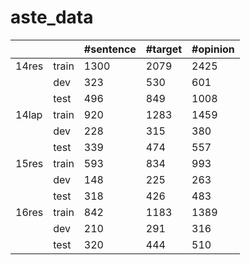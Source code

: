 # aste_data

|       |       | \#sentence | \#target | \#opinion |
| ----- | ----- | ---------- | -------- | --------- |
| 14res | train | 1300       | 2079     | 2425      |
|       | dev   | 323        | 530      | 601       |
|       | test  | 496        | 849      | 1008      |
| 14lap | train | 920        | 1283     | 1459      |
|       | dev   | 228        | 315      | 380       |
|       | test  | 339        | 474      | 557       |
| 15res | train | 593        | 834      | 993       |
|       | dev   | 148        | 225      | 263       |
|       | test  | 318        | 426      | 483       |
| 16res | train | 842        | 1183     | 1389      |
|       | dev   | 210        | 291      | 316       |
|       | test  | 320        | 444      | 510       |

